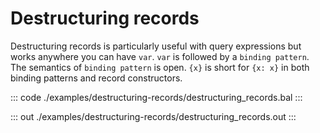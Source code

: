 # Destructuring records

Destructuring records is particularly useful with query expressions but works anywhere you can have `var`.
`var` is followed by a `binding pattern`. The semantics of `binding pattern` is open. `{x}` is short for
`{x: x}` in both binding patterns and record constructors.

::: code ./examples/destructuring-records/destructuring_records.bal :::

::: out ./examples/destructuring-records/destructuring_records.out :::